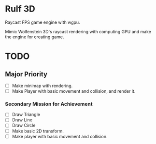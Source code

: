 # Rulf 3D
Raycast FPS game engine with wgpu.

Mimic Wolfenstein 3D's raycast rendering with computing GPU and make the engine for creating game.

# TODO

## Major Priority
- [ ] Make minimap with rendering.
- [ ] Make Player with basic movement and collision, and render it.

### Secondary Mission for Achievement
- [ ] Draw Triangle
- [ ] Draw Line
- [ ] Draw Circle
- [ ] Make basic 2D transform.
- [ ] Make player with basic movement and collision.

<!-- ## Later Priority

## After...

## Future... -->

<!-- ## Final
- [ ] Build a complete engine.
- [ ] Make Wolfenstein 3D like game. (What games to make?) -->

<!-- ## Major Priority
- [ ] Draw Rect(Quad) from screen coord. (Orthographic projection)
- [ ] Make map struct.
- [ ] Finally, render minimap.

## Later Priority
- [ ] Draw Circle.
- [ ] Draw Line.
- [ ] Draw Triangle with direction.

## After...
- [ ] Make basic game logic(input, movement, collision, ...).
- [ ] Make playable only with minimap. (Complete 2D game)
- [ ] Make consistent calculation for f(distnace) -> depth.
- [ ] Compute raycast and render written depth 1d texture.
- [ ] Render written depth 2d texture.
- [ ] Render with wall texture.
- [ ] Add background.
- [ ] Add Sprite. Make static object.
- [ ] Add texture for sprite.
- [ ] Make more game logic.(weapon system, fire, ...)

## Future...
- [ ] Enemy (Sprite, Logic, AI, ...)
- [ ] Complete game logic. -->